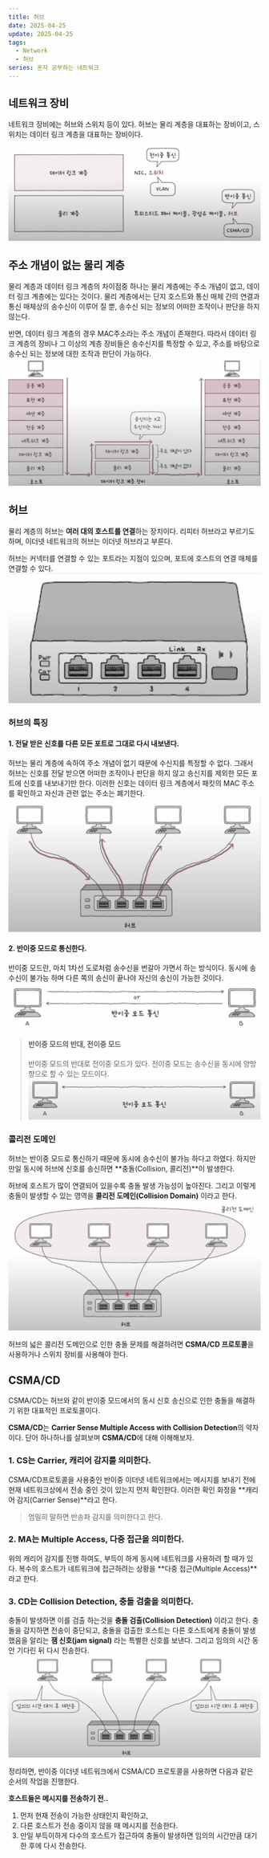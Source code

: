 ```yaml
---
title: 허브
date: 2025-04-25
update: 2025-04-25
tags:
  - Network
  - 허브
series: 혼자 공부하는 네트워크
---
```

## 네트워크 장비
네트워크 장비에는 허브와 스위치 등이 있다. 허브는 물리 계층을 대표하는 장비이고, 스위치는 데이터 링크 계층을 대표하는 장비이다.

![](Hub_ex_1.png)

## 주소 개념이 없는 물리 계층
물리 계층과 데이터 링크 계층의 차이점중 하나는 물리 계층에는 주소 개념이 없고, 데이터 링크 계층에는 있다는 것이다. 물리 계층에서는 단지 호스트와 통신 매체 간의 연결과 통신 매체상의 송수신이 이루어 질 뿐, 송수신 되는 정보의 어떠한 조작이나 판단을 하지 않는다.

반면, 데이터 링크 계층의 경우 MAC주소라는 주소 개념이 존재한다. 따라서 데이터 링크 계층의 장비나 그 이상의 계층 장비들은 송수신지를 특정할 수 있고, 주소를 바탕으로 송수신 되는 정보에 대한 조작과 판단이 가능하다.
![물리 계층에는 주소 개념이 없고, 데이터 링크 계층 이상부터 주소 개념이 있다](Hub_level_add_1.png)

## 허브
물리 계층의 허브는 **여러 대의 호스트를 연결**하는 장치이다. 리피터 허브라고 부르기도 하며, 이더넷 네트워크의 허브는 이더넷 허브라고 부른다.

허브는 커넥터를 연결할 수 있는 포트라는 지점이 있으며, 포트에 호스트의 연결 매체를 연결할 수 있다.
![허브의 모습](Hub_ex_2.png)

### 허브의 특징
#### 1. 전달 받은 신호를 다른 모든 포트로 그대로 다시 내보낸다.
허브는 물리 계층에 속하여 주소 개념이 없기 때문에 수신지를 특정할 수 없다. 그래서 허브는 신호를 전달 받으면 어떠한 조작이나 판단을 하지 않고 송신지를 제외한 모든 포트에 신호를 내보내기만 한다. 이러한 신호는 데이터 링크 계층에서 패킷의 MAC 주소를 확인하고 자신과 관련 없는 주소는 폐기한다.
![수신 받은 신호를 다른 모든 포트로 내보낸다](Hub_option_1.png)

#### 2. 반이중 모드로 통신한다.
반이중 모드란, 마치 1차선 도로처럼 송수신을 번갈아 가면서 하는 방식이다. 동시에 송수신이 불가능 하며 다른 쪽의 송신이 끝나야 자신의 송신이 가능한 것이다.
![무전기와 같이 한방향으로만 송수신이 가능하다](Hub_half_mode.png)

> #### 반이중 모드의 반대, 전이중 모드
> 반이중 모드의 반대로 전이중 모드가 있다. 전이중 모드는 송수신을 동시에 양방향으로 할 수 있는 모드이다.
> ![양방향으로 동시에 송수신이 가능하다](Hub_full_mode.png)

### 콜리전 도메인
허브는 반이중 모드로 통신하기 때문에 동시에 송수신이 불가능 하다고 하였다. 하지만 만일 동시에 허브에 신호를 송신하면 **충돌(Collision, 콜리전)**이 발생한다.

허브에 호스트가 많이 연결되어 있을수록 충돌 발생 가능성이 높아진다. 그리고 이렇게 충돌이 발생할 수 있는 영역을 **콜리전 도메인(Collision Domain)** 이라고 한다.
![허브에 연결되어 있는 모든 호스트는 같은 콜리전 도메인에 속한다](Hub_collision_domain.png)

허브의 넓은 콜리전 도메인으로 인한 충돌 문제를 해결하려면 **CSMA/CD 프로토콜**을 사용하거나 스위치 장비를 사용해야 한다.

## CSMA/CD
CSMA/CD는 허브와 같이 반이중 모드에서의 동시 신호 송신으로 인한 충돌을 해결하기 위한 대표적인 프로토콜이다. 

**CSMA/CD**는 **Carrier Sense Multiple Access with Collision Detection**의 약자이다. 단어 하나하나를 살펴보며 **CSMA/CD**에 대해 이해해보자.

### 1. CS는 Carrier, 캐리어 감지를 의미한다.
CSMA/CD프로토콜을 사용중인 반이중 이더넷 네트워크에서는 메시지를 보내기 전에 현재 네트워크상에서 전송 중인 것이 있는지 먼저 확인한다. 이러한 확인 화정을 **캐리어 감지(Carrier Sense)**라고 한다.

> 엄밀히 말하면 반송파 감지를 의미한다고 한다.

### 2. MA는 Multiple Access, 다중 접근을 의미한다.
위의 캐리어 감지를 진행 하여도, 부득이 하게 동시에 네트워크를 사용하려 할 때가 있다. 복수의 호스트가 네트워크에 접근하려는 상황을 **다중 접근(Multiple Access)**라고 한다.

### 3. CD는 Collision Detection, 충돌 검출을 의미한다.
충돌이 발생하면 이를 검출 하는것을 **충돌 검출(Collision Detection)** 이라고 한다. 충돌을 감지하면 전송이 중단되고, 충돌을 검출한 호스트는 다른 호스트에게 충돌이 발생했음을 알리는 **잼 신호(jam signal)** 라는 특별한 신호를 보낸다. 그리고 임의의 시간 동안 기다린 뒤 다시 전송한다.
![Collision Detection](Hub_CD.png)

정리하면, 반이중 이더넷 네트워크에서 CSMA/CD 프로토콜을 사용하면 다음과 같은 순서의 작업을 진행한다.

**호스트들은 메시지를 전송하기 전..**
1. 먼저 현재 전송이 가능한 상태인지 확인하고,
2. 다른 호스트가 전송 중이지 않을 때 메시지를 전송한다.
3. 만일 부득이하게 다수의 호스트가 접근하여 충돌이 발생하면 임의의 시간만큼 대기한 후에 다시 전송한다.
